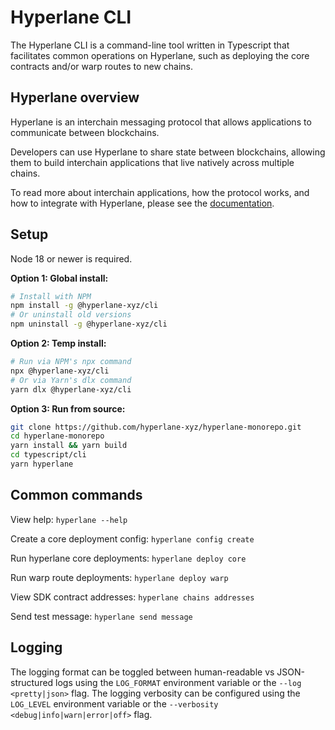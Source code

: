 # Hyperlane CLI

The Hyperlane CLI is a command-line tool written in Typescript that facilitates common operations on Hyperlane, such as deploying the core contracts and/or warp routes to new chains.

## Hyperlane overview

Hyperlane is an interchain messaging protocol that allows applications to communicate between blockchains.

Developers can use Hyperlane to share state between blockchains, allowing them to build interchain applications that live natively across multiple chains.

To read more about interchain applications, how the protocol works, and how to integrate with Hyperlane, please see the [documentation](https://docs.hyperlane.xyz).

## Setup

Node 18 or newer is required.

**Option 1: Global install:**

```bash
# Install with NPM
npm install -g @hyperlane-xyz/cli
# Or uninstall old versions
npm uninstall -g @hyperlane-xyz/cli
```

**Option 2: Temp install:**

```bash
# Run via NPM's npx command
npx @hyperlane-xyz/cli
# Or via Yarn's dlx command
yarn dlx @hyperlane-xyz/cli
```

**Option 3: Run from source:**

```bash
git clone https://github.com/hyperlane-xyz/hyperlane-monorepo.git
cd hyperlane-monorepo
yarn install && yarn build
cd typescript/cli
yarn hyperlane
```

## Common commands

View help: `hyperlane --help`

Create a core deployment config: `hyperlane config create`

Run hyperlane core deployments: `hyperlane deploy core`

Run warp route deployments: `hyperlane deploy warp`

View SDK contract addresses: `hyperlane chains addresses`

Send test message: `hyperlane send message`

## Logging

The logging format can be toggled between human-readable vs JSON-structured logs using the `LOG_FORMAT` environment variable or the `--log <pretty|json>` flag.
The logging verbosity can be configured using the `LOG_LEVEL` environment variable or the `--verbosity <debug|info|warn|error|off>` flag.
